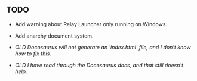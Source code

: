 ## TODO

- Add warning about Relay Launcher only running on Windows.
- Add anarchy document system.

- _OLD Docosaurus will not generate an 'index.html' file, and I don't know how to fix this._
- _OLD I have read through the Docosaurus docs, and that still doesn't help._
